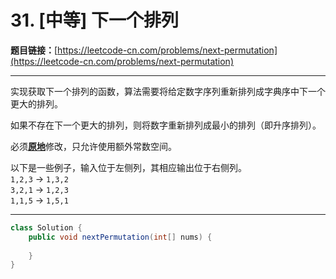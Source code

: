 # 31. [中等] 下一个排列

**题目链接：**[https://leetcode-cn.com/problems/next-permutation](https://leetcode-cn.com/problems/next-permutation)

---

<div class="content__1Y2H">
 <div class="notranslate">
  <p>实现获取下一个排列的函数，算法需要将给定数字序列重新排列成字典序中下一个更大的排列。</p> 
  <p>如果不存在下一个更大的排列，则将数字重新排列成最小的排列（即升序排列）。</p> 
  <p>必须<strong><a href="https://baike.baidu.com/item/%E5%8E%9F%E5%9C%B0%E7%AE%97%E6%B3%95">原地</a></strong>修改，只允许使用额外常数空间。</p> 
  <p>以下是一些例子，输入位于左侧列，其相应输出位于右侧列。<br> <code>1,2,3</code> → <code>1,3,2</code><br> <code>3,2,1</code> → <code>1,2,3</code><br> <code>1,1,5</code> → <code>1,5,1</code></p> 
 </div>
</div>

---

```java
class Solution {
    public void nextPermutation(int[] nums) {
        
    }
}
```